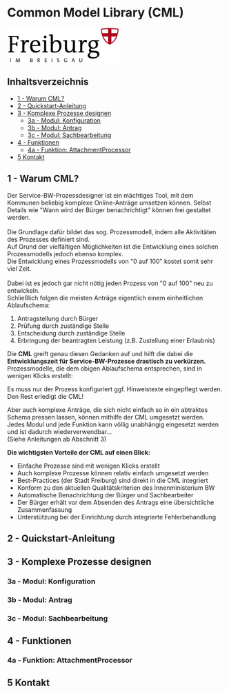 # Common Model Library (CML) 
![Logo of Stadt Freiburg i. Br.](/img/logo_freiburg.gif) 

## Inhaltsverzeichnis
- [1 - Warum CML?](#1---warum-cml-)
- [2 - Quickstart-Anleitung](#2---quickstart-anleitung)
- [3 - Komplexe Prozesse designen](#3---komplexe-prozesse-designen)
   - [3a - Modul: Konfiguration](#3a---modul--konfiguration)
   - [3b - Modul: Antrag](#3b---modul--antrag)
   - [3c - Modul: Sachbearbeitung](#3c---modul--sachbearbeitung)
- [4 - Funktionen](#4---funktionen)
   - [4a - Funktion: AttachmentProcessor](#4a---funktion--attachmentprocessor)
- [5 Kontakt](#5-kontakt)

## 1 - Warum CML?
Der Service-BW-Prozessdesigner ist ein mächtiges Tool, mit dem Kommunen beliebig komplexe Online-Anträge umsetzen können.
Selbst Details wie "Wann wird der Bürger benachrichtigt" können frei gestaltet werden.\
\
Die Grundlage dafür bildet das sog. Prozessmodell, indem alle Aktivitäten des Prozesses definiert sind.\
Auf Grund der vielfältigen Möglichkeiten ist die Entwicklung eines solchen Prozessmodells jedoch ebenso komplex.\
Die Entwicklung eines Prozessmodells von "0 auf 100" kostet somit sehr viel Zeit.\
\
Dabei ist es jedoch gar nicht nötig jeden Prozess von "0 auf 100" neu zu entwickeln.\
Schließlich folgen die meisten Anträge eigentlich einem einheitlichen Ablaufschema:

1. Antragstellung durch Bürger
2. Prüfung durch zuständige Stelle
3. Entscheidung durch zuständige Stelle
4. Erbringung der beantragten Leistung (z.B. Zustellung einer Erlaubnis)

Die **CML** greift genau diesen Gedanken auf und hilft die dabei die **Entwicklungszeit für Service-BW-Prozesse drastisch zu verkürzen.**
Prozessmodelle, die dem obigen Ablaufschema entsprechen, sind in wenigen Klicks erstellt:

Es muss nur der Prozess konfiguriert ggf. Hinweistexte eingepflegt werden.\
Den Rest erledigt die CML!

Aber auch komplexe Anträge, die sich nicht einfach so in ein abtraktes Schema pressen lassen, können mithilfe der CML umgesetzt werden.\
Jedes Modul und jede Funktion kann völlig unabhängig eingesetzt werden und ist dadurch wiederverwendbar...\
(Siehe Anleitungen ab Abschnitt 3)

**Die wichtigsten Vorteile der CML auf einen Blick:**
- Einfache Prozesse sind mit wenigen Klicks erstellt
- Auch komplexe Prozesse können relativ einfach umgesetzt werden
- Best-Practices (der Stadt Freiburg) sind direkt in die CML integriert
- Konform zu den aktuellen Qualitätskriterien des Innenministerium BW
- Automatische Benachrichtung der Bürger und Sachbearbeiter
- Der Bürger erhält vor dem Absenden des Antrags eine übersichtliche Zusammenfassung
- Unterstützung bei der Einrichtung durch integrierte Fehlerbehandlung


## 2 - Quickstart-Anleitung

## 3 - Komplexe Prozesse designen

### 3a - Modul: Konfiguration

### 3b - Modul: Antrag

### 3c - Modul: Sachbearbeitung

## 4 - Funktionen

### 4a - Funktion: AttachmentProcessor

## 5 Kontakt
